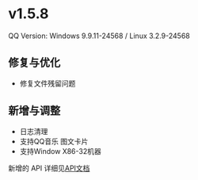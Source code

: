 # v1.5.8

QQ Version: Windows 9.9.11-24568 / Linux 3.2.9-24568

## 修复与优化
* 修复文件残留问题

## 新增与调整
* 日志清理
* 支持QQ音乐 图文卡片
* 支持Window X86-32机器

新增的 API 详细见[API文档](https://napneko.github.io/zh-CN/develop/extends_api)